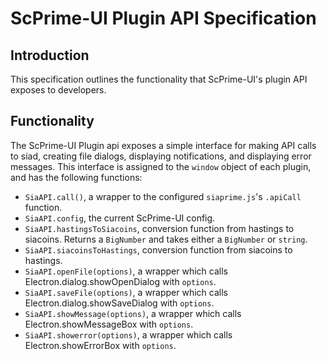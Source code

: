 # ScPrime-UI Plugin API Specification

## Introduction

This specification outlines the functionality that ScPrime-UI's plugin API exposes to developers.

## Functionality

The ScPrime-UI Plugin api exposes a simple interface for making API calls to siad, creating file dialogs, displaying notifications, and displaying error messages.  This interface is assigned to the `window` object of each plugin, and has the following functions:

- `SiaAPI.call()`, a wrapper to the configured `siaprime.js`'s `.apiCall` function.
- `SiaAPI.config`, the current ScPrime-UI config.
- `SiaAPI.hastingsToSiacoins`, conversion function from hastings to siacoins.  Returns a `BigNumber` and takes either a `BigNumber` or `string`.
- `SiaAPI.siacoinsToHastings`, conversion function from siacoins to hastings.
- `SiaAPI.openFile(options)`, a wrapper which calls Electron.dialog.showOpenDialog with `options`.
- `SiaAPI.saveFile(options)`, a wrapper which calls Electron.dialog.showSaveDialog with `options`.
- `SiaAPI.showMessage(options)`, a wrapper which calls Electron.showMessageBox with `options`.
- `SiaAPI.showerror(options)`, a wrapper which calls Electron.showErrorBox with `options`.
